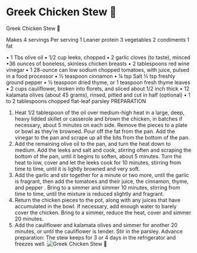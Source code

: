 # Greek Chicken Stew 🍗

Greek Chicken Stew 🍗 

Makes 4 servings
Per serving
1 Leaner protein
3 vegetables
2 condiments
1 fat

• 1 Tbs olive oil
• 1/2 cup leeks, chopped
• 2 garlic cloves (to taste), minced
•36 ounces of boneless, skinless chicken breasts
• 2 tablespoons red wine vinegar
• 1 28-ounce can low sodium chopped tomatoes, with juice, pulsed in a food processor
• ½ teaspoon cinnamon
• ¼ tsp Salt
½ tsp freshly ground pepper
• ½ teaspoon dried thyme, or 1 teaspoon fresh thyme leaves
• 2 cups cauliflower, broken into florets, and sliced about 1/2 inch thick
• 12 kalamata olives (about 45 grams), rinsed, pitted and cut in half (optional)
• 1 to 2 tablespoons chopped flat-leaf parsley
PREPARATION
1. Heat 1/2 tablespoon of the oil over medium-high heat in a large, deep, heavy lidded skillet or casserole and brown the chicken, in batches if necessary, about 5 minutes on each side. Remove the pieces to a plate or bowl as they’re browned. Pour off the fat from the pan. Add the vinegar to the pan and scrape up all the bits from the bottom of the pan.
2. Add the remaining olive oil to the pan, and turn the heat down to medium. Add the leeks and salt and cook, stirring often and scraping the bottom of the pan, until it begins to soften, about 5 minutes. Turn the heat to low, cover and let the leeks cook for 10 minutes, stirring from time to time, until it is lightly browned and very soft.
3. Add the garlic and stir together for a minute or two more, until the garlic is fragrant, then add the tomatoes and their juice, the cinnamon, thyme, and pepper . Bring to a simmer and simmer 10 minutes, stirring from time to time, until the mixture is reduced slightly and fragrant.
4. Return the chicken pieces to the pot, along with any juices that have accumulated in the bowl. If necessary, add enough water to barely cover the chicken. Bring to a simmer, reduce the heat, cover and simmer 20 minutes.
5. Add the cauliflower and kalamata olives and simmer for another 20 minutes, or until the cauliflower is tender. Stir in the parsley.
Advance preparation: The stew keeps for 3 or 4 days in the refrigerator and freezes well.
![Greek Chicken Stew 🍗](./Greek%20Chicken%20Stew%20🍗.png)


